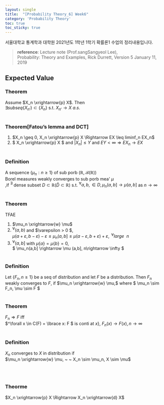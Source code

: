 ```yaml
---
layout: single
title:  "[Probability Theory_6] Week6"
category: 'Probability Theory'
toc: true
toc_sticky: true
---
```



서울대학교 통계학과 대학원 2021년도 1학년 1학기 확률론1 수업의 정리내용입니다. <br/>
> **reference**: Lecture note (Prof.sangSangyeol Lee),<br/> Probability: Theory and Examples, Rick Durrett, Version 5 January 11, 2019

## Expected Value

### $\textbf{Theorem}$ 
Assume $X_n \xrightarrow{p} X$. Then <br/> $\exists subseq \lbrace X_{n'}  \rbrace \subset \lbrace X_{n}  \rbrace$ s.t. $X_{n'} \rightarrow X ~ a.s.$
<br/><br/>

### $\textbf{Theorem[Fatou's lemma and DCT]}$ 
1. $X_n \geq 0, X_n \xrightarrow{p} X \Rightarrow EX \leq liminf_n EX_n$
2. $ X_n \xrightarrow{p} X $ and $\vert X_n \vert \leq Y$ and $EY < \infty \Rightarrow EX_n \rightarrow EX$
<br/><br/>

### $\textbf{Definition}$ 
A sequence $\lbrace \mu_n : n \geq 1 \rbrace$ of sub porb $(\mathbb{R}, \mathscr{B}(\mathbb{R}))$ <br/> Borel measures weakly converges to sub porb mea' $\mu$ <br/>,if $^\exists$  dense subset $D \subset \mathbb{R} (\bar{D} \subset \mathbb{R})$ s.t. $^\forall a,b, \in D, \mu_n(a,b] \rightarrow \mu(a,b]$ as $n \rightarrow \infty$
<br/><br/>

### $\textbf{Theorem}$ 
TFAE
1. $\mu_n \xrightarrow{w} \mu$
2. $^\forall (a,b)$ and $\varepsilon > 0 $, <br/> $\mu(a+\varepsilon , b -\varepsilon) -\varepsilon \leq \mu_n(a,b] \leq \mu(a - \varepsilon, b+ \varepsilon) + \varepsilon, ~ ^\forall large  \ \ n$
3. $^\forall (a,b]$ with $\mu\lbrace a\rbrace = \mu\lbrace b\rbrace = 0$, <br/> $ \mu_n(a,b] \rightarrow \mu (a,b], n\rightarrow \infty $
<br/><br/>

### $\textbf{Definition}$ 
Let $\lbrace F_n, n \geq 1 \rbrace$ be a seq of distribution and let $F$ be a distribution. Then $F_n$ weakly converges to $F$, if $\mu_n \xrightarrow{w} \mu,$ where $ \mu_n \sim F_n, \mu \sim F $
<br/><br/>



### $\textbf{Theorem}$ 
$F_n \Rightarrow F$ iff <br/>
$^\forall x \in C(F) = \lbrace x: F $ is conti at $x \rbrace$, $F_n(x) \rightarrow F(x), n \rightarrow \infty$
<br/><br/>

### $\textbf{Definition}$ 
$X_n$ converges to $X$ in distribution if <br/> $\mu_n \xrightarrow{w} \mu, ~ ~ X_n \sim \mu_n, X \sim \mu$

<br/><br/>

### $\textbf{Theorme}$ 
$X_n \xrightarrow{p} X \Rightarrow X_n \xrightarrow{d} X$
<br/><br/>







